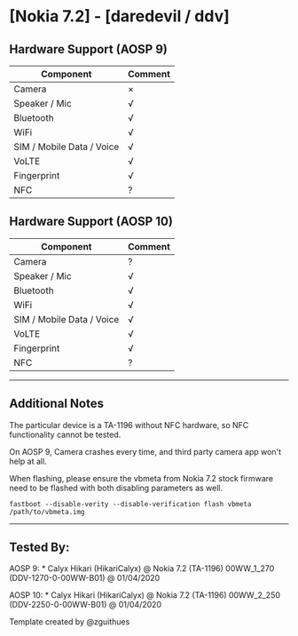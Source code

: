 # [Nokia 7.2] - [daredevil / ddv]

## Hardware Support (AOSP 9)

| Component                 |      Comment                                              |
|---------------------------|-----------------------------------------------------------|
| Camera                    | ×                                                         |
| Speaker / Mic             | √                                                         |
| Bluetooth                 | √                                                         |
| WiFi                      | √                                                         |
| SIM / Mobile Data / Voice | √                                                         |
| VoLTE                     | √                                                         |
| Fingerprint               | √                                                         |
| NFC                       | ?                                                         |

## Hardware Support (AOSP 10)

| Component                 |      Comment                                              |
|---------------------------|-----------------------------------------------------------|
| Camera                    | ?                                                         |
| Speaker / Mic             | √                                                         |
| Bluetooth                 | √                                                         |
| WiFi                      | √                                                         |
| SIM / Mobile Data / Voice | √                                                         |
| VoLTE                     | √                                                         |
| Fingerprint               | √                                                         |
| NFC                       | ?                                                         |

***
## Additional Notes

The particular device is a TA-1196 without NFC hardware, so NFC functionality cannot be tested.

On AOSP 9, Camera crashes every time, and third party camera app won't help at all.


When flashing, please ensure the vbmeta from Nokia 7.2 stock firmware need to be flashed with both disabling parameters as well.

``
fastboot --disable-verity --disable-verification flash vbmeta /path/to/vbmeta.img
``

***


## Tested By:


AOSP 9: * Calyx Hikari (HikariCalyx) @ Nokia 7.2 (TA-1196) 00WW_1_270 (DDV-1270-0-00WW-B01) @ 01/04/2020

AOSP 10: * Calyx Hikari (HikariCalyx) @ Nokia 7.2 (TA-1196) 00WW_2_250 (DDV-2250-0-00WW-B01) @ 01/04/2020


Template created by @zguithues